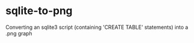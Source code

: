 # sqlite-to-png
Converting an sqlite3 script (containing 'CREATE TABLE' statements) into a .png graph
